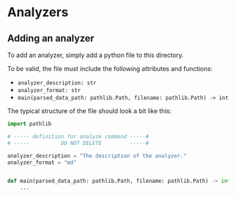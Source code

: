 # Analyzers

## Adding an analyzer

To add an analyzer, simply add a python file to this directory.

To be valid, the file must include the following attributes and functions:
* `analyzer_description: str`
* `analyzer_format: str`
* `main(parsed_data_path: pathlib.Path, filename: pathlib.Path) -> int`

The typical structure of the file should look a bit like this:

```python
import pathlib

# ----- definition for analyze command -----#
# -----          DO NOT DELETE         -----#

analyzer_description = "The description of the analyzer."
analyzer_format = "md"


def main(parsed_data_path: pathlib.Path, filename: pathlib.Path) -> int:
    ...

```
